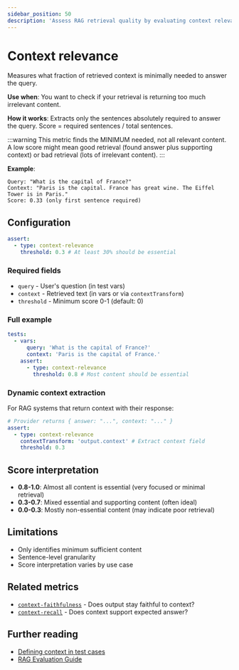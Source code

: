 ```yaml
---
sidebar_position: 50
description: 'Assess RAG retrieval quality by evaluating context relevance, precision, and usefulness for answering queries.'
---
```


# Context relevance

Measures what fraction of retrieved context is minimally needed to answer the query.

**Use when**: You want to check if your retrieval is returning too much irrelevant content.

**How it works**: Extracts only the sentences absolutely required to answer the query. Score = required sentences / total sentences.

:::warning
This metric finds the MINIMUM needed, not all relevant content. A low score might mean good retrieval (found answer plus supporting context) or bad retrieval (lots of irrelevant content).
:::

**Example**:

```text
Query: "What is the capital of France?"
Context: "Paris is the capital. France has great wine. The Eiffel Tower is in Paris."
Score: 0.33 (only first sentence required)
```

## Configuration

```yaml
assert:
  - type: context-relevance
    threshold: 0.3 # At least 30% should be essential
```

### Required fields

- `query` - User's question (in test vars)
- `context` - Retrieved text (in vars or via `contextTransform`)
- `threshold` - Minimum score 0-1 (default: 0)

### Full example

```yaml
tests:
  - vars:
      query: 'What is the capital of France?'
      context: 'Paris is the capital of France.'
    assert:
      - type: context-relevance
        threshold: 0.8 # Most content should be essential
```

### Dynamic context extraction

For RAG systems that return context with their response:

```yaml
# Provider returns { answer: "...", context: "..." }
assert:
  - type: context-relevance
    contextTransform: 'output.context' # Extract context field
    threshold: 0.3
```

## Score interpretation

- **0.8-1.0**: Almost all content is essential (very focused or minimal retrieval)
- **0.3-0.7**: Mixed essential and supporting content (often ideal)
- **0.0-0.3**: Mostly non-essential content (may indicate poor retrieval)

## Limitations

- Only identifies minimum sufficient content
- Sentence-level granularity
- Score interpretation varies by use case

## Related metrics

- [`context-faithfulness`](/docs/configuration/expected-outputs/model-graded/context-faithfulness) - Does output stay faithful to context?
- [`context-recall`](/docs/configuration/expected-outputs/model-graded/context-recall) - Does context support expected answer?

## Further reading

- [Defining context in test cases](/docs/configuration/expected-outputs/model-graded#defining-context)
- [RAG Evaluation Guide](/docs/guides/evaluate-rag)
